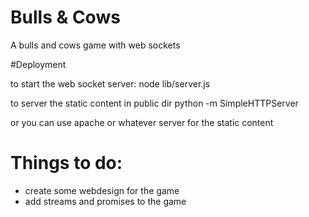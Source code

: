 Bulls & Cows
==============

A bulls and cows game with web sockets

#Deployment

to start the web socket server:
    node lib/server.js

to server the static content
  in public dir
    python -m SimpleHTTPServer

  or you can use apache or whatever server for the static content

Things to do:
==============================================================================
  -  create some webdesign for the game
  - add streams and promises to the game

